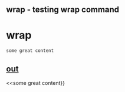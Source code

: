 wrap - testing wrap command
---
# wrap

    some great content

[out](# "save: | wrap << , }} ")
---
<<some great content}}
